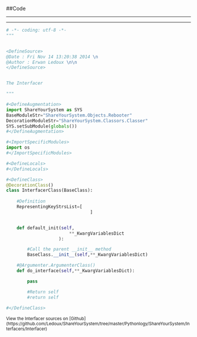 
<!--
FrozenIsBool False
-->

##Code

----

<ClassDocStr>

----

```python
# -*- coding: utf-8 -*-
"""


<DefineSource>
@Date : Fri Nov 14 13:20:38 2014 \n
@Author : Erwan Ledoux \n\n
</DefineSource>


The Interfacer

"""

#<DefineAugmentation>
import ShareYourSystem as SYS
BaseModuleStr="ShareYourSystem.Objects.Rebooter"
DecorationModuleStr="ShareYourSystem.Classors.Classer"
SYS.setSubModule(globals())
#</DefineAugmentation>

#<ImportSpecificModules>
import os
#</ImportSpecificModules>

#<DefineLocals>
#</DefineLocals>

#<DefineClass>
@DecorationClass()
class InterfacerClass(BaseClass):
	
	#Definition
	RepresentingKeyStrsList=[
								]


	def default_init(self,
						**_KwargVariablesDict
					):

		#Call the parent __init__ method
		BaseClass.__init__(self,**_KwargVariablesDict)

	#@Argumenter.ArgumenterClass()
	def do_interface(self,**_KwargVariablesDict):

		pass

		#Return self
		#return self
	
#</DefineClass>


```

<small>
View the Interfacer sources on [Github](https://github.com/Ledoux/ShareYourSystem/tree/master/Pythonlogy/ShareYourSystem/Interfacers/Interfacer)
</small>

